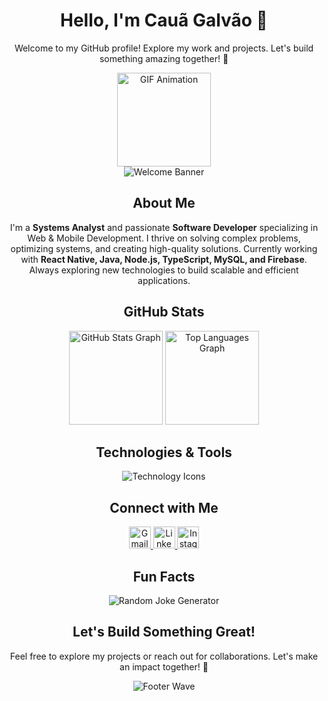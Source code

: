 <h1 align="center">Hello, I'm Cauã Galvão 👋</h1>
<p align="center">Welcome to my GitHub profile! Explore my work and projects. Let's build something amazing together! 🚀</p>

<div align="center">
  <img height="150" src="https://media0.giphy.com/media/bGgsc5mWoryfgKBx1u/200w.gif" alt="GIF Animation" />
</div>

<div align="center">
  <img src="https://capsule-render.vercel.app/api?type=waving&color=gradient&height=100&section=header&text=Welcome!&fontSize=40&fontAlign=50&animation=fadeIn" alt="Welcome Banner"/>
</div>

<h2 align="center">About Me</h2>
<p align="center">
  I'm a <strong>Systems Analyst</strong> and passionate <strong>Software Developer</strong> specializing in Web & Mobile Development.  
  I thrive on solving complex problems, optimizing systems, and creating high-quality solutions.  
  Currently working with <strong>React Native, Java, Node.js, TypeScript, MySQL, and Firebase</strong>.  
  Always exploring new technologies to build scalable and efficient applications.
</p>

<h2 align="center">GitHub Stats</h2>
<div align="center">
  <img src="https://github-readme-stats.vercel.app/api?username=devcauagalvao&hide_title=false&hide_rank=false&show_icons=true&include_all_commits=true&count_private=true&theme=material-palenight&locale=en&hide_border=false" height="150" alt="GitHub Stats Graph" />
  <img src="https://github-readme-stats.vercel.app/api/top-langs?username=devcauagalvao&layout=compact&langs_count=6&theme=shades-of-purple&hide_border=false" height="150" alt="Top Languages Graph" />
</div>

<h2 align="center">Technologies & Tools</h2>
<div align="center">
<img src="https://skillicons.dev/icons?i=mysql,firebase,supabase,react,java,nodejs,typescript,js,git,github,vscode,html,css,bootstrap" alt="Technology Icons" />

</div>

<h2 align="center">Connect with Me</h2>
<div align="center">
  <a href="mailto:youremail@example.com" target="_blank">
    <img src="https://img.shields.io/static/v1?message=Gmail&logo=gmail&label=&color=D14836&logoColor=white&style=for-the-badge" height="35" alt="Gmail" />
  </a>
  <a href="https://www.linkedin.com/in/cau%C3%A3-galv%C3%A3o-690423254" target="_blank">
    <img src="https://img.shields.io/static/v1?message=LinkedIn&logo=linkedin&label=&color=0077B5&logoColor=white&style=for-the-badge" height="35" alt="LinkedIn" />
  </a>
  <a href="https://www.instagram.com/eugalvao._/" target="_blank">
    <img src="https://img.shields.io/static/v1?message=Instagram&logo=instagram&label=&color=E4405F&logoColor=white&style=for-the-badge" height="35" alt="Instagram" />
  </a>
</div>

<h2 align="center">Fun Facts</h2>
<div align="center">
  <img src="https://readme-jokes.vercel.app/api" alt="Random Joke Generator" />
</div>

<h2 align="center">Let's Build Something Great!</h2>
<p align="center">Feel free to explore my projects or reach out for collaborations. Let's make an impact together! 🚀</p>

<div align="center">
  <img src="https://capsule-render.vercel.app/api?type=waving&color=gradient&height=100&section=footer" alt="Footer Wave" />
</div>

